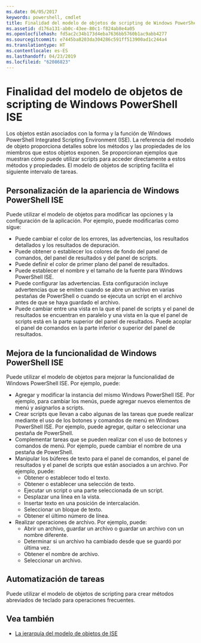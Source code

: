 ```yaml
---
ms.date: 06/05/2017
keywords: powershell, cmdlet
title: Finalidad del modelo de objetos de scripting de Windows PowerShell ISE
ms.assetid: d176a131-ab0c-43ee-80c1-f824ab8e4a05
ms.openlocfilehash: fd5ac2c34b173d4eba7636bb5760b1ac9abb4277
ms.sourcegitcommit: e7445ba8203da304286c591ff513900ad1c244a4
ms.translationtype: HT
ms.contentlocale: es-ES
ms.lasthandoff: 04/23/2019
ms.locfileid: "62086823"
---
```

# <a name="purpose-of-the-windows-powershell-ise-scripting-object-model"></a>Finalidad del modelo de objetos de scripting de Windows PowerShell ISE

Los objetos están asociados con la forma y la función de Windows PowerShell Integrated Scripting Environment (ISE). La referencia del modelo de objeto proporciona detalles sobre los métodos y las propiedades de los miembros que estos objetos exponen. Se proporcionan ejemplos que muestran cómo puede utilizar scripts para acceder directamente a estos métodos y propiedades. El modelo de objetos de scripting facilita el siguiente intervalo de tareas.

## <a name="customizing-the-appearance-of-windows-powershell-ise"></a>Personalización de la apariencia de Windows PowerShell ISE

Puede utilizar el modelo de objetos para modificar las opciones y la configuración de la aplicación. Por ejemplo, puede modificarlas como sigue:

- Puede cambiar el color de los errores, las advertencias, los resultados detallados y los resultados de depuración.
- Puede obtener o establecer los colores de fondo del panel de comandos, del panel de resultados y del panel de scripts.
- Puede definir el color de primer plano del panel de resultados.
- Puede establecer el nombre y el tamaño de la fuente para Windows PowerShell ISE.
- Puede configurar las advertencias. Esta configuración incluye advertencias que se emiten cuando se abre un archivo en varias pestañas de PowerShell o cuando se ejecuta un script en el archivo antes de que se haya guardado el archivo.
- Puede cambiar entre una vista en la que el panel de scripts y el panel de resultados se encuentran en paralelo y una vista en la que el panel de scripts está en la parte superior del panel de resultados. Puede acoplar el panel de comandos en la parte inferior o superior del panel de resultados.

## <a name="enhancing-the-functionality-of-windows-powershell-ise"></a>Mejora de la funcionalidad de Windows PowerShell ISE

Puede utilizar el modelo de objetos para mejorar la funcionalidad de Windows PowerShell ISE. Por ejemplo, puede:

- Agregar y modificar la instancia del mismo Windows PowerShell ISE. Por ejemplo, para cambiar los menús, puede agregar nuevos elementos de menú y asignarlos a scripts.
- Crear scripts que llevan a cabo algunas de las tareas que puede realizar mediante el uso de los botones y comandos de menú en Windows PowerShell ISE. Por ejemplo, puede agregar, quitar o seleccionar una pestaña de PowerShell.
- Complementar tareas que se pueden realizar con el uso de botones y comandos de menú. Por ejemplo, puede cambiar el nombre de una pestaña de PowerShell.
- Manipular los búferes de texto para el panel de comandos, el panel de resultados y el panel de scripts que están asociados a un archivo. Por ejemplo, puede:
  - Obtener o establecer todo el texto.
  - Obtener o establecer una selección de texto.
  - Ejecutar un script o una parte seleccionada de un script.
  - Desplazar una línea en la vista.
  - Insertar texto en una posición de intercalación.
  - Seleccionar un bloque de texto.
  - Obtener el último número de línea.
- Realizar operaciones de archivo. Por ejemplo, puede:
  - Abrir un archivo, guardar un archivo o guardar un archivo con un nombre diferente.
  - Determinar si un archivo ha cambiado desde que se guardó por última vez.
  - Obtener el nombre de archivo.
  - Seleccionar un archivo.

## <a name="automating-tasks"></a>Automatización de tareas

Puede utilizar el modelo de objetos de scripting para crear métodos abreviados de teclado para operaciones frecuentes.

## <a name="see-also"></a>Vea también

- [La jerarquía del modelo de objetos de ISE](The-ISE-Object-Model-Hierarchy.md)